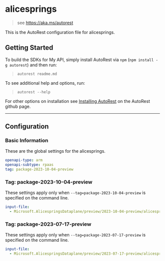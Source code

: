 # alicesprings

> see https://aka.ms/autorest

This is the AutoRest configuration file for alicesprings.

## Getting Started

To build the SDKs for My API, simply install AutoRest via `npm` (`npm install -g autorest`) and then run:

> `autorest readme.md`

To see additional help and options, run:

> `autorest --help`

For other options on installation see [Installing AutoRest](https://aka.ms/autorest/install) on the AutoRest github page.

---

## Configuration

### Basic Information

These are the global settings for the alicesprings.

```yaml
openapi-type: arm
openapi-subtype: rpaas
tag: package-2023-10-04-preview
```

### Tag: package-2023-10-04-preview

These settings apply only when `--tag=package-2023-10-04-preview` is specified on the command line.

```yaml $(tag) == 'package-2023-10-04-preview'
input-file:
  - Microsoft.AlicespringsDataplane/preview/2023-10-04-preview/alicesprings.json
```

### Tag: package-2023-07-17-preview

These settings apply only when `--tag=package-2023-07-17-preview` is specified on the command line.

```yaml $(tag) == 'package-2023-07-17-preview'
input-file:
  - Microsoft.AlicespringsDataplane/preview/2023-07-17-preview/alicesprings.json
```